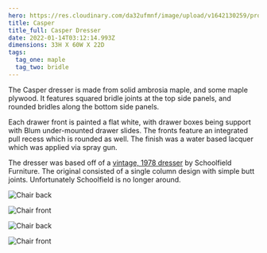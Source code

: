 ```yaml
---
hero: https://res.cloudinary.com/da32ufmnf/image/upload/v1642130259/proportional.design-v2/casper/d23zbiilnlafcjcqc5pw.jpg
title: Casper
title_full: Casper Dresser
date: 2022-01-14T03:12:14.993Z
dimensions: 33H X 60W X 22D
tags:
  tag_one: maple
  tag_two: bridle
---
```


The Casper dresser is made from solid ambrosia maple, and some maple plywood. It features squared bridle joints at the top side panels, and rounded bridles along the bottom side panels.

Each drawer front is painted a flat white, with drawer boxes being support with Blum under-mounted drawer slides. The fronts feature an integrated pull recess which is rounded as well. The finish was a water based lacquer which was applied via spray gun.

The dresser was based off of a [vintage, 1978 dresser](https://homeunionnyc.com/products/1978-maple-three-drawer-dresser) by Schoolfield Furniture. The original consisted of a single column design with simple butt joints. Unfortunately Schoolfield is no longer around.

![Chair back](https://res.cloudinary.com/da32ufmnf/image/upload/v1642130259/proportional.design-v2/casper/exg8yecbuu2fkwze9iex.jpg)

![Chair front](https://res.cloudinary.com/da32ufmnf/image/upload/v1642130259/proportional.design-v2/casper/mvugyzsuwdnl4q9yhwfz.jpg)

![Chair back](https://res.cloudinary.com/da32ufmnf/image/upload/v1642130259/proportional.design-v2/casper/pixifq3jk0hn3kqdabmp.jpg)

![Chair front](https://res.cloudinary.com/da32ufmnf/image/upload/v1642130260/proportional.design-v2/casper/nobla8gejwozxrj5tyl5.jpg)
